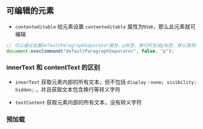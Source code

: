 ## 可编辑的元素

* `contenteditable` 给元素设置 `contenteditable` 属性为true，那么此元素就可编辑

``` js
// 可以通过设置defaultParagraphSeparator属性，p标签，换行时生成p标签，默认使用生成div
document.execCommand("defaultParagraphSeparator", false, "p");

```

### innerText 和 contentText 的区别

* `innerText` 获取元素内部的所有文本，但不包括 `display：none; visibility: hidden;` ，并且获取文本包含换行等转义字符

* `textContent` 获取元素内部的所有文本，没有转义字符

### 预加载
